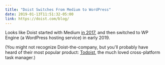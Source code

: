 ```yaml
---
title: "Doist Switches From Medium to WordPress"
date: 2019-01-13T11:51:32-05:00
link: https://doist.com/blog/
---
```



Looks like Doist started with Medium [in 2017](https://web.archive.org/web/*/http://blog.doist.com), and then switched to WP Engine (a WordPress hosting service) in early 2019. 

(You might not recognize Doist-the-company, but you'll probably have heard of their most popular product: [Todoist](https://todoist.com), the much loved cross-platform task manager.) 
